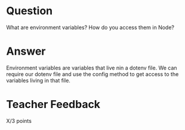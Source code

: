 # Question

What are environment variables? How do you access them in Node?

# Answer

Environment variables are variables that live nin a dotenv file. We can require our dotenv file and use the config method to get access to the variables living in that file. 

# Teacher Feedback

X/3 points